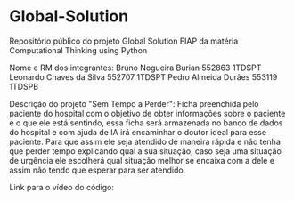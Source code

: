 # Global-Solution
Repositório público do projeto Global Solution FIAP da matéria Computational Thinking using Python

Nome e RM dos integrantes:
Bruno Nogueira Burian 552863 1TDSPT
Leonardo Chaves da Silva 552707 1TDSPT
Pedro Almeida Durães 553119 1TDSPB

Descrição do projeto "Sem Tempo a Perder":
Ficha preenchida pelo paciente do hospital com o objetivo de obter informações sobre o paciente e o que ele está sentindo,
essa ficha será armazenada no banco de dados do hospital e com ajuda de IA irá encaminhar o doutor ideal para esse paciente.
Para que assim ele seja atendido de maneira rápida e não tenha que perder tempo explicando qual a sua situação, caso seja uma situação de
urgência ele escolherá qual situação melhor se encaixa com a dele e assim não tendo que esperar para ser atendido.

Link para o vídeo do código:
